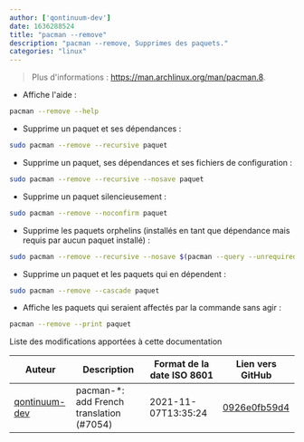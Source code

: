 ```yaml
---
author: ['qontinuum-dev']
date: 1636288524
title: "pacman --remove"
description: "pacman --remove, Supprimes des paquets."
categories: "linux"
---
```

> Plus d'informations : <https://man.archlinux.org/man/pacman.8>.

- Affiche l'aide :

```bash
pacman --remove --help
```

- Supprime un paquet et ses dépendances :

```bash
sudo pacman --remove --recursive paquet
```

- Supprime un paquet, ses dépendances et ses fichiers de configuration :

```bash
sudo pacman --remove --recursive --nosave paquet
```

- Supprime un paquet silencieusement :

```bash
sudo pacman --remove --noconfirm paquet
```

- Supprime les paquets orphelins (installés en tant que dépendance mais requis par aucun paquet installé) :

```bash
sudo pacman --remove --recursive --nosave $(pacman --query --unrequired --deps --quiet)
```

- Supprime un paquet et les paquets qui en dépendent :

```bash
sudo pacman --remove --cascade paquet
```

- Affiche les paquets qui seraient affectés par la commande sans agir :

```bash
pacman --remove --print paquet
```
Liste des modifications apportées à cette documentation


Auteur | Description | Format de la date ISO 8601 | Lien vers GitHub
------|-----|-----|-----
[qontinuum-dev](mailto:79641156+qontinuum-dev@users.noreply.github.com) | pacman-*: add French translation (#7054) | 2021-11-07T13:35:24 | [0926e0fb59d4](https://github.com/tldr-pages/tldr/commit/0926e0fb59d438c47d8b3fdbc645c95b6fa5e2f6)

